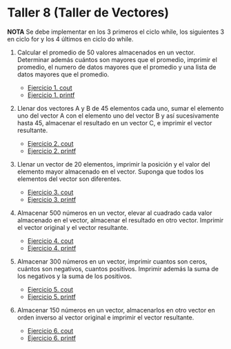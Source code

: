 # Taller 8 (Taller de Vectores)

**NOTA** Se debe implementar en los 3 primeros el ciclo while, los siguientes 3 en ciclo for y los 4 últimos en ciclo do while.

1. Calcular el promedio de 50 valores almacenados en un vector. Determinar además cuántos son mayores que el promedio, imprimir el promedio, el numero de datos mayores que el promedio y una lista de datos mayores que el promedio. 
	- [Ejercicio 1. cout](ejercicio_1_cout.cpp)
	- [Ejercicio 1. printf](ejercicio_1_printf.cpp)

2. Llenar dos vectores A y B de 45 elementos cada uno, sumar el elemento uno del vector A con el elemento uno del vector B y así sucesivamente hasta 45, almacenar el resultado en un vector C, e imprimir el vector resultante.
	- [Ejercicio 2. cout](ejercicio_2_cout.cpp)
	- [Ejercicio 2. printf](ejercicio_2_printf.cpp)

3. Llenar un vector de 20 elementos, imprimir la posición y el valor del elemento mayor almacenado en el vector. Suponga que todos los elementos del vector son diferentes.
	- [Ejercicio 3. cout](ejercicio_3_cout.cpp)
	- [Ejercicio 3. printf](ejercicio_3_printf.cpp)

4. Almacenar 500 números en un vector, elevar al cuadrado cada valor almacenado en el vector, almacenar el resultado en otro vector. Imprimir el vector original y el vector resultante.
	- [Ejercicio 4. cout](ejercicio_4_cout.cpp)
	- [Ejercicio 4. printf](ejercicio_4_printf.cpp)

5. Almacenar 300 números en un vector, imprimir cuantos son ceros, cuántos son negativos, cuantos positivos. Imprimir además la suma de los negativos y la suma de los positivos.
	- [Ejercicio 5. cout](ejercicio_5_cout.cpp)
	- [Ejercicio 5. printf](ejercicio_5_printf.cpp)

6. Almacenar 150 números en un vector, almacenarlos en otro vector en orden inverso al vector original e imprimir el vector resultante.
	- [Ejercicio 6. cout](ejercicio_6_cout.cpp)
	- [Ejercicio 6. printf](ejercicio_6_printf.cpp)